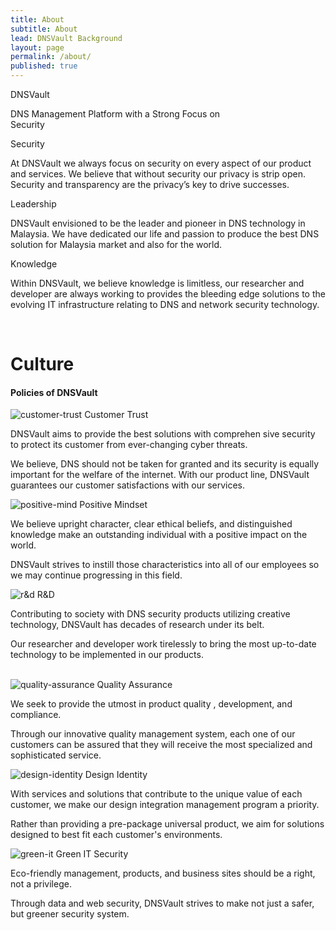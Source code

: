 ```yaml
---
title: About
subtitle: About
lead: DNSVault Background
layout: page
permalink: /about/
published: true
---
```



<div class="card mx-auto" style="width: 22rem;">
  <div class="circle one-line outline">
    DNSVault
	</div>
  <div class="card-body">
    <p class="card-text text-center">DNS Management Platform with a Strong Focus on Security</p>
  </div>
</div>

<div class="card-deck">
  <div class="card">
		<div class="circle one-line outline">
  		Security
		</div>
		<div class="card-body">
  		<p class="card-text text-justify">At DNSVault we always focus on security on every aspect of our product and services. We believe that without security our privacy is strip open. Security and transparency are the privacy’s key to drive successes. </p>
		</div>
  </div>
  <div class="card">
		<div class="circle one-line outline">
  		Leadership
		</div>
		<div class="card-body">
  		<p class="card-text text-justify">DNSVault envisioned to be the leader and pioneer in DNS technology in Malaysia. We have dedicated our life and passion to produce the best DNS solution for Malaysia market and also for the world. </p>
		</div>
  </div>
  <div class="card">
		<div class="circle one-line outline">
  		Knowledge
		</div>
		<div class="card-body">
  		<p class="card-text text-justify">Within DNSVault, we believe knowledge is limitless, our researcher and developer are always working to provides the bleeding edge solutions to the evolving IT infrastructure relating to DNS and network security technology. </p>
		</div>
  </div>
</div>
<br>
<h1 class="text-center">Culture</h1>
<h4 class="text-center">Policies of DNSVault</h4>
<div class="card-deck mb-4">
  <div class="card">
  <div class="card-header text-center">
    <img class="card-img" class="img-fluid w-25" src="/assets/images/company/culture/customer-trust.png" alt="customer-trust">
    Customer Trust
  </div>
  <div class="card-body">
    <p class="card-text text-justify">DNSVault aims to provide the best solutions with comprehen sive security to protect its customer from ever-changing cyber threats. </p>
    <p class="card-text text-justify">We believe, DNS should not be taken for granted and its security is equally important for the welfare of the internet. With our product line, DNSVault guarantees our customer satisfactions with our services. </p>
  </div>
  </div>
  <div class="card">
    <div class="card-header text-center">
    <img class="card-img" class="img-fluid w-25" src="/assets/images/company/culture/positive-mind.png" alt="positive-mind">
      Positive Mindset
    </div>
    <div class="card-body">
      <p class="card-text text-justify">We believe upright character, clear ethical beliefs, and distinguished knowledge make an outstanding individual with a positive impact on the world. </p>
      <p class="card-text text-justify">DNSVault strives to instill those characteristics into all of our employees so we may continue progressing in this field. </p>
        </div>
  </div>
  <div class="card">
    <div class="card-header text-center">
    <img class="card-img" class="img-fluid w-25" src="/assets/images/company/culture/r&d.png" alt="r&d">
      R&D
    </div>
    <div class="card-body">
      <p class="card-text text-justify">Contributing to society with DNS security products utilizing creative technology, DNSVault has decades of research under its belt. </p>
      <p class="card-text text-justify">Our researcher and developer work tirelessly to bring the most up-to-date technology to be implemented in our products.</p>
    </div>
  </div>
</div>
<br>
<div class="card-deck mt-4">
  <div class="card">
    <div class="card-header text-center">
      <img class="card-img" class="img-fluid w-25" src="/assets/images/company/culture/quality-assurance.png" alt="quality-assurance">
      Quality Assurance
    </div>
    <div class="card-body">
      <p class="card-text text-justify">We seek to provide the utmost in product quality , development, and compliance. </p>
      <p class="card-text text-justify">Through our innovative quality management system, each one of our customers can be assured that they will receive the most specialized and sophisticated service. </p>
    </div>
  </div>
  <div class="card">
    <div class="card-header text-center">
    <img class="card-img" class="img-fluid w-25" src="/assets/images/company/culture/design-identity.png" alt="design-identity">
      Design Identity
    </div>
    <div class="card-body">
      <p class="card-text text-justify">With services and solutions that contribute to the unique value of each customer, we make our design integration management program a priority. </p>
      <p class="card-text text-justify">Rather than providing a pre-package universal product, we aim for solutions designed to best fit each customer's environments. </p>
    </div>
  </div>
  <div class="card">
    <div class="card-header text-center">
    <img class="card-img" class="img-fluid w-25" src="/assets/images/company/culture/green-it.png" alt="green-it">
      Green IT Security
    </div>
    <div class="card-body">
      <p class="card-text text-justify">Eco-friendly management, products, and business sites should be a right, not a privilege. </p>
      <p class="card-text text-justify">Through data and web security, DNSVault strives to make not just a safer, but greener security system. </p>
    </div>
  </div>
</div>

